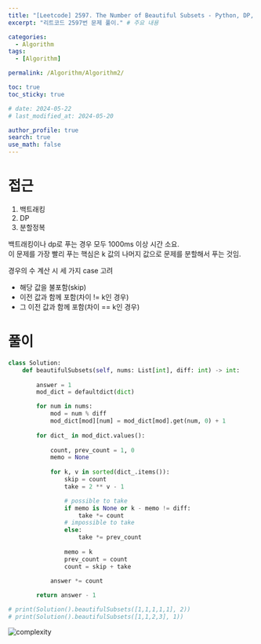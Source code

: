 ```yaml
---
title: "[Leetcode] 2597. The Number of Beautiful Subsets - Python, DP, Backtrack, 분할정복"
excerpt: "리트코드 2597번 문제 풀이." # 주요 내용

categories:
  - Algorithm
tags:
  - [Algorithm]

permalink: /Algorithm/Algorithm2/

toc: true
toc_sticky: true

# date: 2024-05-22
# last_modified_at: 2024-05-20

author_profile: true
search: true
use_math: false
---
```


# 접근

1. 백트래킹
2. DP
3. 분할정복

백트래킹이나 dp로 푸는 경우 모두 1000ms 이상 시간 소요.   
이 문제를 가장 빨리 푸는 핵심은 k 값의 나머지 값으로 문제를 분할해서 푸는 것임.

경우의 수 계산 시 세 가지 case 고려
 - 해당 값을 불포함(skip)
 - 이전 값과 함께 포함(차이 != k인 경우)
 - 그 이전 값과 함께 포함(차이 == k인 경우)

# 풀이

```python
class Solution:
    def beautifulSubsets(self, nums: List[int], diff: int) -> int:
        
        answer = 1
        mod_dict = defaultdict(dict)

        for num in nums:
            mod = num % diff
            mod_dict[mod][num] = mod_dict[mod].get(num, 0) + 1
        
        for dict_ in mod_dict.values():
            
            count, prev_count = 1, 0
            memo = None
            
            for k, v in sorted(dict_.items()):
                skip = count
                take = 2 ** v - 1

                # possible to take
                if memo is None or k - memo != diff:
                    take *= count
                # impossible to take
                else:
                    take *= prev_count
                
                memo = k
                prev_count = count
                count = skip + take
            
            answer *= count

        return answer - 1

# print(Solution().beautifulSubsets([1,1,1,1,1], 2))
# print(Solution().beautifulSubsets([1,1,2,3], 1))

```
![complexity]({{site.url}}/assets/images/posts_img/2024-05-23-1/image.png)